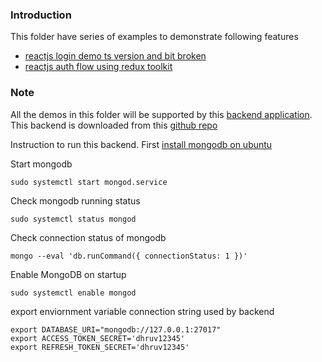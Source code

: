 ### Introduction

This folder have series of examples to demonstrate following features

- [reactjs login demo ts version and bit broken](./react-authentication-tutorial/)
- [reactjs auth flow using redux toolkit](./react-redux-authentication-tutorial/)

### Note

All the demos in this folder will be supported by this [backend application](./mongo_async_crud_backend/). This backend is downloaded from this [github repo](https://github.com/gitdagray/mongo_async_crud)

Instruction to run this backend. First
[install mongodb on ubuntu](https://www.digitalocean.com/community/tutorials/how-to-install-mongodb-on-ubuntu-18-04-source)

Start mongodb

```shell
sudo systemctl start mongod.service
```

Check mongodb running status

```shell
sudo systemctl status mongod
```

Check connection status of mongodb

```shell
mongo --eval 'db.runCommand({ connectionStatus: 1 })'
```

Enable MongoDB on startup

```shell
sudo systemctl enable mongod
```

export enviornment variable connection string used by backend

```shell
export DATABASE_URI="mongodb://127.0.0.1:27017"
export ACCESS_TOKEN_SECRET='dhruv12345'
export REFRESH_TOKEN_SECRET='dhruv12345'
```
